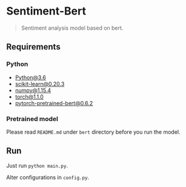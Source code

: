 # Sentiment-Bert

> Sentiment analysis model based on bert.

## Requirements

### Python

- Python@3.6
- scikit-learn@0.20.3
- numpy@1.15.4
- torch@1.1.0
- pytorch-pretrained-bert@0.6.2

### Pretrained model

Please read `README.md` under `bert` directory before you run the model.

## Run

Just run `python main.py`.

Alter configurations in `config.py`.
